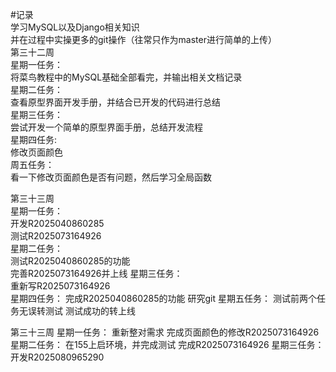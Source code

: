 #记录  
学习MySQL以及Django相关知识  
并在过程中实操更多的git操作（往常只作为master进行简单的上传）  
第三十二周  
星期一任务：    
将菜鸟教程中的MySQL基础全部看完，并输出相关文档记录  
星期二任务：  
查看原型界面开发手册，并结合已开发的代码进行总结  
星期三任务：  
尝试开发一个简单的原型界面手册，总结开发流程  
星期四任务:  
修改页面颜色  
周五任务：  
看一下修改页面颜色是否有问题，然后学习全局函数

第三十三周  
星期一任务：  
开发R2025040860285  
测试R2025073164926  
星期二任务：  
测试R2025040860285的功能  
完善R2025073164926并上线
星期三任务：  
重新写R2025073164926  
星期四任务：
完成R2025040860285的功能
研究git
星期五任务：
测试前两个任务无误转测试
测试成功的转上线

第三十三周
星期一任务：
重新整对需求
完成页面颜色的修改R2025073164926
星期二任务：
在155上启环境，并完成测试
完成R2025073164926
星期三任务：
开发R2025080965290

